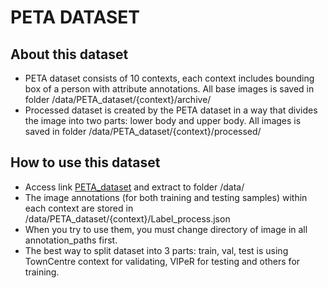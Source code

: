 # PETA DATASET
## About this dataset
- PETA dataset consists of 10 contexts, each context includes bounding box of a person with attribute annotations. All base images is saved in folder /data/PETA_dataset/{context}/archive/
- Processed dataset is created by the PETA dataset in a way that divides the image into two parts: lower body and upper body. All images is saved in folder /data/PETA_dataset/{context}/processed/

##  How to use this dataset

- Access link [PETA_dataset]([https://drive.google.com/file/d/1G5bp_TUvrg3TnnatuYcrrS8rNoAu0lk8/view?usp=sharing](https://drive.google.com/file/d/10f5vkS9vfiY9BxE88InU3j_usV1B6-Rb/view?usp=sharing)) and extract to folder /data/
- The image annotations (for both training and testing samples) within each context are stored in /data/PETA_dataset/{context}/Label_process.json 
- When you try to use them, you must change directory of image in all annotation_paths first.
- The best way to split dataset into 3 parts: train, val, test is using TownCentre context for validating, VIPeR for testing and others for training.
